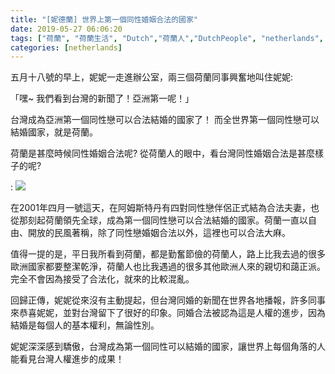 ```yaml
---
title: "[妮德蘭] 世界上第一個同性婚姻合法的國家"
date: 2019-05-27 06:06:20
tags: ["荷蘭", "荷蘭生活", "Dutch","荷蘭人","DutchPeople", "netherlands", "NL", "workinNetherlands", "lifeinNetherlands"]
categories: [netherlands]
---
```

五月十八號的早上，妮妮一走進辦公室，兩三個荷蘭同事興奮地叫住妮妮:

「嘿~ 我們看到台灣的新聞了！亞洲第一呢！」



台灣成為亞洲第一個同性戀可以合法結婚的國家了！
而全世界第一個同性戀可以結婚國家，就是荷蘭。



荷蘭是甚麼時候同性婚姻合法呢?
從荷蘭人的眼中，看台灣同性婚姻合法是甚麼樣子的呢?

:
![](/images/yvette.jpg)



<!--more-->

在2001年四月一號這天，在阿姆斯特丹有四對同性戀伴侶正式結為合法夫妻，也從那刻起荷蘭領先全球，成為第一個同性戀可以合法結婚的國家。荷蘭一直以自由、開放的民風著稱，除了同性戀婚姻合法以外，這裡也可以合法大麻。



值得一提的是，平日我所看到荷蘭，都是勤奮節儉的荷蘭人，路上比我去過的很多歐洲國家都要整潔乾淨，荷蘭人也比我遇過的很多其他歐洲人來的親切和藹正派。完全不會因為接受了合法化，就來的比較混亂。



回歸正傳，妮妮從來沒有主動提起，但台灣同婚的新聞在世界各地播報，許多同事來恭喜妮妮，並對台灣留下了很好的印象。同婚合法被認為這是人權的進步，因為結婚是每個人的基本權利，無論性別。




妮妮深深感到驕傲，台灣成為第一個同性可以結婚的國家，讓世界上每個角落的人能看見台灣人權進步的成果！
